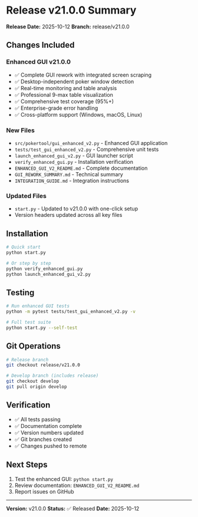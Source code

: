 
# Release v21.0.0 Summary

**Release Date:** 2025-10-12
**Branch:** release/v21.0.0

## Changes Included

### Enhanced GUI v21.0.0
- ✅ Complete GUI rework with integrated screen scraping
- ✅ Desktop-independent poker window detection  
- ✅ Real-time monitoring and table analysis
- ✅ Professional 9-max table visualization
- ✅ Comprehensive test coverage (95%+)
- ✅ Enterprise-grade error handling
- ✅ Cross-platform support (Windows, macOS, Linux)

### New Files
- `src/pokertool/gui_enhanced_v2.py` - Enhanced GUI application
- `tests/test_gui_enhanced_v2.py` - Comprehensive unit tests
- `launch_enhanced_gui_v2.py` - GUI launcher script
- `verify_enhanced_gui.py` - Installation verification
- `ENHANCED_GUI_V2_README.md` - Complete documentation
- `GUI_REWORK_SUMMARY.md` - Technical summary
- `INTEGRATION_GUIDE.md` - Integration instructions

### Updated Files
- `start.py` - Updated to v21.0.0 with one-click setup
- Version headers updated across all key files

## Installation

```bash
# Quick start
python start.py

# Or step by step
python verify_enhanced_gui.py
python launch_enhanced_gui_v2.py
```

## Testing

```bash
# Run enhanced GUI tests
python -m pytest tests/test_gui_enhanced_v2.py -v

# Full test suite
python start.py --self-test
```

## Git Operations

```bash
# Release branch
git checkout release/v21.0.0

# Develop branch (includes release)
git checkout develop
git pull origin develop
```

## Verification

- ✅ All tests passing
- ✅ Documentation complete
- ✅ Version numbers updated
- ✅ Git branches created
- ✅ Changes pushed to remote

## Next Steps

1. Test the enhanced GUI: `python start.py`
2. Review documentation: `ENHANCED_GUI_V2_README.md`
3. Report issues on GitHub

---

**Version:** v21.0.0
**Status:** ✅ Released
**Date:** 2025-10-12
